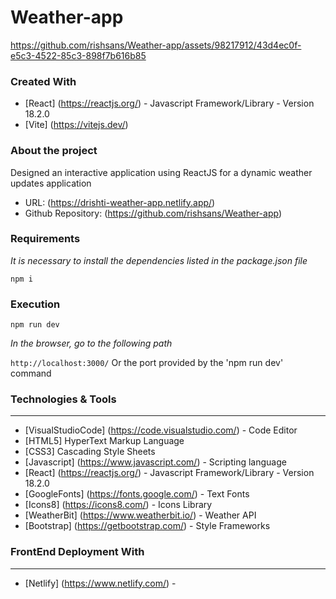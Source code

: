# Weather-app


https://github.com/rishsans/Weather-app/assets/98217912/43d4ec0f-e5c3-4522-85c3-898f7b616b85


### Created With

- [React] (https://reactjs.org/) - Javascript Framework/Library - Version 18.2.0
- [Vite] (https://vitejs.dev/)

### About the project
Designed an interactive application using ReactJS  for a dynamic weather updates application
- URL: (https://drishti-weather-app.netlify.app/)
- Github Repository: (https://github.com/rishsans/Weather-app)


### Requirements

_It is necessary to install the dependencies listed in the package.json file_

`npm i`

### Execution

`npm run dev`

_In the browser, go to the following path_

`http://localhost:3000/` Or the port provided by the 'npm run dev' command

### Technologies & Tools

---

- [VisualStudioCode] (https://code.visualstudio.com/) - Code Editor
- [HTML5] HyperText Markup Language
- [CSS3] Cascading Style Sheets
- [Javascript] (https://www.javascript.com/) - Scripting language
- [React] (https://reactjs.org/) - Javascript Framework/Library - Version 18.2.0
- [GoogleFonts] (https://fonts.google.com/) - Text Fonts
- [Icons8] (https://icons8.com/) - Icons Library
- [WeatherBit] (https://www.weatherbit.io/) - Weather API
- [Bootstrap] (https://getbootstrap.com/) - Style Frameworks

### FrontEnd Deployment With

---

- [Netlify] (https://www.netlify.com/) -
